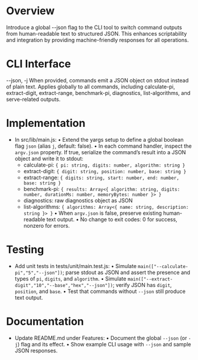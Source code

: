 # Overview

Introduce a global --json flag to the CLI tool to switch command outputs from human-readable text to structured JSON. This enhances scriptability and integration by providing machine-friendly responses for all operations.

# CLI Interface

--json, -j
    When provided, commands emit a JSON object on stdout instead of plain text. Applies globally to all commands, including calculate-pi, extract-digit, extract-range, benchmark-pi, diagnostics, list-algorithms, and serve-related outputs.

# Implementation

- In src/lib/main.js:
  • Extend the yargs setup to define a global boolean flag `json` (alias `j`, default: false).
  • In each command handler, inspect the `argv.json` property. If true, serialize the command’s result into a JSON object and write it to stdout:
    - calculate-pi: `{ pi: string, digits: number, algorithm: string }`
    - extract-digit: `{ digit: string, position: number, base: string }`
    - extract-range: `{ digits: string, start: number, end: number, base: string }`
    - benchmark-pi: `{ results: Array<{ algorithm: string, digits: number, durationMs: number, memoryBytes: number }> }`
    - diagnostics: raw diagnostics object as JSON
    - list-algorithms: `{ algorithms: Array<{ name: string, description: string }> }`
  • When `argv.json` is false, preserve existing human-readable text output.
  • No change to exit codes: 0 for success, nonzero for errors.

# Testing

- Add unit tests in tests/unit/main.test.js:
  • Simulate `main(["--calculate-pi","5","--json"])`; parse stdout as JSON and assert the presence and types of `pi`, `digits`, and `algorithm`.
  • Simulate `main(["--extract-digit","10","--base","hex","--json"])`; verify JSON has `digit`, `position`, and `base`.
  • Test that commands without `--json` still produce text output.

# Documentation

- Update README.md under Features:
  • Document the global `--json` (or `-j`) flag and its effect.
  • Show example CLI usage with `--json` and sample JSON responses.
